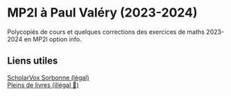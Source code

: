 
# MP2I à Paul Valéry (2023-2024)
Polycopiés de cours et quelques corrections des exercices de maths 2023-2024 en MP2I option info.

## Liens utiles

[ScholarVox Sorbonne (légal)](https://univ.scholarvox.com/)\
[Pleins de livres (illégal 🤑)](https://fr.annas-archive.org/)

